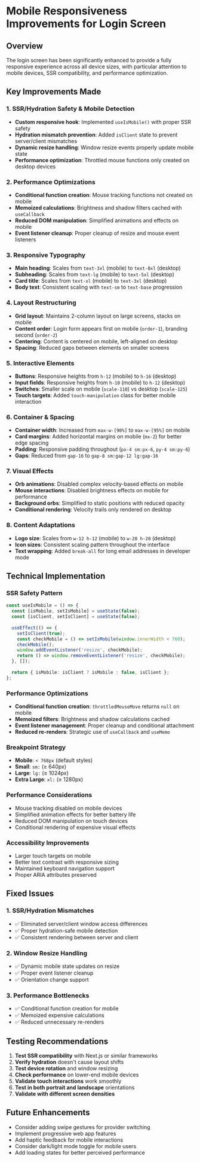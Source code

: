 # Mobile Responsiveness Improvements for Login Screen

## Overview
The login screen has been significantly enhanced to provide a fully responsive experience across all device sizes, with particular attention to mobile devices, SSR compatibility, and performance optimization.

## Key Improvements Made

### 1. **SSR/Hydration Safety & Mobile Detection**
- **Custom responsive hook**: Implemented `useIsMobile()` with proper SSR safety
- **Hydration mismatch prevention**: Added `isClient` state to prevent server/client mismatches
- **Dynamic resize handling**: Window resize events properly update mobile state
- **Performance optimization**: Throttled mouse functions only created on desktop devices

### 2. **Performance Optimizations**
- **Conditional function creation**: Mouse tracking functions not created on mobile
- **Memoized calculations**: Brightness and shadow filters cached with `useCallback`
- **Reduced DOM manipulation**: Simplified animations and effects on mobile
- **Event listener cleanup**: Proper cleanup of resize and mouse event listeners

### 3. **Responsive Typography**
- **Main heading**: Scales from `text-3xl` (mobile) to `text-8xl` (desktop)
- **Subheading**: Scales from `text-lg` (mobile) to `text-5xl` (desktop)
- **Card title**: Scales from `text-xl` (mobile) to `text-3xl` (desktop)
- **Body text**: Consistent scaling with `text-sm` to `text-base` progression

### 4. **Layout Restructuring**
- **Grid layout**: Maintains 2-column layout on large screens, stacks on mobile
- **Content order**: Login form appears first on mobile (`order-1`), branding second (`order-2`)
- **Centering**: Content is centered on mobile, left-aligned on desktop
- **Spacing**: Reduced gaps between elements on smaller screens

### 5. **Interactive Elements**
- **Buttons**: Responsive heights from `h-12` (mobile) to `h-16` (desktop)
- **Input fields**: Responsive heights from `h-10` (mobile) to `h-12` (desktop)
- **Switches**: Smaller scale on mobile (`scale-110`) vs desktop (`scale-125`)
- **Touch targets**: Added `touch-manipulation` class for better mobile interaction

### 6. **Container & Spacing**
- **Container width**: Increased from `max-w-[90%]` to `max-w-[95%]` on mobile
- **Card margins**: Added horizontal margins on mobile (`mx-2`) for better edge spacing
- **Padding**: Responsive padding throughout (`px-4 sm:px-6`, `py-4 sm:py-6`)
- **Gaps**: Reduced from `gap-16` to `gap-8 sm:gap-12 lg:gap-16`

### 7. **Visual Effects**
- **Orb animations**: Disabled complex velocity-based effects on mobile
- **Mouse interactions**: Disabled brightness effects on mobile for performance
- **Background orbs**: Simplified to static positions with reduced opacity
- **Conditional rendering**: Velocity trails only rendered on desktop

### 8. **Content Adaptations**
- **Logo size**: Scales from `w-12 h-12` (mobile) to `w-20 h-20` (desktop)
- **Icon sizes**: Consistent scaling pattern throughout the interface
- **Text wrapping**: Added `break-all` for long email addresses in developer mode

## Technical Implementation

### SSR Safety Pattern
```typescript
const useIsMobile = () => {
  const [isMobile, setIsMobile] = useState(false);
  const [isClient, setIsClient] = useState(false);
  
  useEffect(() => {
    setIsClient(true);
    const checkMobile = () => setIsMobile(window.innerWidth < 768);
    checkMobile();
    window.addEventListener('resize', checkMobile);
    return () => window.removeEventListener('resize', checkMobile);
  }, []);
  
  return { isMobile: isClient ? isMobile : false, isClient };
};
```

### Performance Optimizations
- **Conditional function creation**: `throttledMouseMove` returns `null` on mobile
- **Memoized filters**: Brightness and shadow calculations cached
- **Event listener management**: Proper cleanup and conditional attachment
- **Reduced re-renders**: Strategic use of `useCallback` and `useMemo`

### Breakpoint Strategy
- **Mobile**: `< 768px` (default styles)
- **Small**: `sm:` (≥ 640px)
- **Large**: `lg:` (≥ 1024px)
- **Extra Large**: `xl:` (≥ 1280px)

### Performance Considerations
- Mouse tracking disabled on mobile devices
- Simplified animation effects for better battery life
- Reduced DOM manipulation on touch devices
- Conditional rendering of expensive visual effects

### Accessibility Improvements
- Larger touch targets on mobile
- Better text contrast with responsive sizing
- Maintained keyboard navigation support
- Proper ARIA attributes preserved

## Fixed Issues

### 1. **SSR/Hydration Mismatches**
- ✅ Eliminated server/client window access differences
- ✅ Proper hydration-safe mobile detection
- ✅ Consistent rendering between server and client

### 2. **Window Resize Handling**
- ✅ Dynamic mobile state updates on resize
- ✅ Proper event listener cleanup
- ✅ Orientation change support

### 3. **Performance Bottlenecks**
- ✅ Conditional function creation for mobile
- ✅ Memoized expensive calculations
- ✅ Reduced unnecessary re-renders

## Testing Recommendations

1. **Test SSR compatibility** with Next.js or similar frameworks
2. **Verify hydration** doesn't cause layout shifts
3. **Test device rotation** and window resizing
4. **Check performance** on lower-end mobile devices
5. **Validate touch interactions** work smoothly
6. **Test in both portrait and landscape** orientations
7. **Validate with different screen densities**

## Future Enhancements

- Consider adding swipe gestures for provider switching
- Implement progressive web app features
- Add haptic feedback for mobile interactions
- Consider dark/light mode toggle for mobile users
- Add loading states for better perceived performance